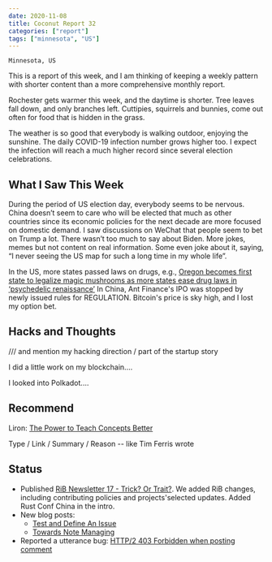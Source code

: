 ```yaml
---
date: 2020-11-08
title: Coconut Report 32
categories: ["report"]
tags: ["minnesota", "US"]
---
```


`Minnesota, US`

This is a report of this week, and I am thinking of
keeping a weekly pattern with shorter content than
a more comprehensive monthly report.

Rochester gets warmer this week, and the daytime is shorter.
Tree leaves fall down, and only branches left.
Cuttipies, squirrels and bunnies, come out often
for food that is hidden in the grass.

The weather is so good that everybody is walking outdoor,
enjoying the sunshine.
The daily COVID-19 infection number grows higher too.
I expect the infection will reach a much higher record
since several election celebrations.


## What I Saw This Week

During the period of US election day, everybody seems to be nervous.
China doesn’t seem to care who will be elected that
much as other countries since its economic policies
for the next decade are more focused on domestic demand.
I saw discussions on WeChat that people seem to bet on Trump a lot.
There wasn’t too much to say about Biden.
More jokes, memes but not content on real information.
Some even joke about it, saying,
“I never seeing the US map for such a long time in my whole life”.

In the US, more states passed laws on drugs, e.g.,
[Oregon becomes first state to legalize magic mushrooms as more states ease drug laws in ‘psychedelic renaissance’](https://www.cnbc.com/2020/11/04/oregon-becomes-first-state-to-legalize-magic-mushrooms-as-more-states-ease-drug-laws.html)
In China, Ant Finance's IPO was stopped by
newly issued rules for REGULATION.
Bitcoin's price is sky high, and I lost my option bet.

## Hacks and Thoughts

/// and mention my hacking direction / part of the startup story

I did a little work on my blockchain....

I looked into Polkadot....


## Recommend

Liron: [The Power to Teach Concepts Better](https://www.lesswrong.com/posts/CD2kRisJcdBRLhrC5/the-power-to-teach-concepts-better)

Type / Link / Summary / Reason -- like Tim Ferris wrote



## Status

- Published [RiB Newsletter 17 - Trick? Or Trait?](https://rustinblockchain.org/newsletters/2020-11-04-trick-or-trait/).
  We added RiB changes, including contributing policies and projects'selected updates.
  Added Rust Conf China in the intro.
- New blog posts:
  - [Test and Define An Issue](/posts/test-and-define-an-issue)
  - [Towards Note Managing](/posts/towards-notes-managing)
- Reported a utterance bug: [HTTP/2 403 Forbidden when posting comment](https://github.com/utterance/utterances/issues/418)







